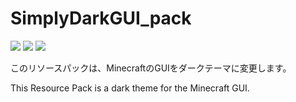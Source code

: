 # SimplyDarkGUI_pack
![](https://img.shields.io/badge/Minecraft-Resourcepack-blue)
![](https://img.shields.io/badge/Version-1.16.2%2B-brightgreen)
![](https://img.shields.io/badge/Progress-10%25-yellow)

このリソースパックは、MinecraftのGUIをダークテーマに変更します。

This Resource Pack is a  dark theme for the Minecraft GUI.


